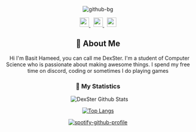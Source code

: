 <div align = "center">

![github-bg](https://github.com/DexSterTheDev/DexSterTheDev/assets/56188490/914584b5-32de-4cb6-b903-b719a6427ce4)
<p align="center">
    <a href="https://basitshahidhamid.wixsite.com/dexstercodes">
        <img src="https://www.export-entreprises.com/wp-content/themes/ee-jnhey/img/solutions/sub/trade-portal/hero-icon-sub-trade-portal.svg" width="25px" />
    </a>
    &nbsp;
    <a href="https://github.com/DexSterTheDev/">
        <img src="https://static.wixstatic.com/media/d323bd_d84bd6dda971456e97010225b1d00d1d~mv2.png/v1/fill/w_30,h_30,al_c,q_85,usm_0.66_1.00_0.01/d323bd_d84bd6dda971456e97010225b1d00d1d~mv2.webp" width="25px" />
    </a>
    &nbsp;
    <a href="https://twitter.com/iambasithameed/">
        <img src="https://static.wixstatic.com/media/c4392d634a0148fda8b7b2b0ad98293b.png/v1/fill/w_30,h_30,al_c,q_85,usm_0.66_1.00_0.01/c4392d634a0148fda8b7b2b0ad98293b.webp" width="25px" />
    </a>
</p>


## :bust_in_silhouette: About Me
&nbsp;
Hi I'm Basit Hameed,  you can call me DexSter. I'm a student of Computer Science who is passionate about making awesome things. I spend my free time on discord, coding or sometimes I do playing games


 ### 🔖 My Statistics
&nbsp;
![DexSter Github Stats](https://github-readme-stats.vercel.app/api?username=DexSterTheDev&theme=midnight-purple&show_icons=true)
    
[![Top Langs](https://github-readme-stats.vercel.app/api/top-langs/?username=DexSterTheDev&layout=compact&theme=midnight-purple)](https://github.com/DexSterTheDev)
    
    
[![spotify-github-profile](https://spotify-github-profile.vercel.app/api/view?uid=no1z8d43u06hgap5b9c7nd6fh&cover_image=true&theme=novatorem&bar_color=e20bfe&bar_color_cover=true)](https://github.com/DexSterTheDev/)
    
  
</div>
